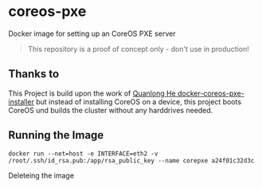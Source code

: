 # coreos-pxe
Docker image for setting up an CoreOS PXE server 

> This repository is a proof of concept only - don't use in production!
>

## Thanks to

This Project is build upon the work of [Quanlong He docker-coreos-pxe-installer](https://github.com/cybertk/docker-coreos-pxe-installer) 
but instead of installing CoreOS on a device, this project boots
CoreOS und builds the cluster without any harddrives needed.




## Running the Image

```
docker run --net=host -e INTERFACE=eth2 -v /root/.ssh/id_rsa.pub:/app/rsa_public_key --name corepxe a24f01c32d3c
```

Deleteing the image




